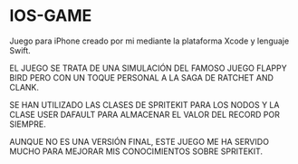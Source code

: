 # IOS-GAME
Juego para iPhone creado por mi mediante la plataforma Xcode y lenguaje Swift.

EL JUEGO SE TRATA DE UNA SIMULACIÓN DEL FAMOSO JUEGO FLAPPY BIRD PERO CON UN TOQUE PERSONAL A LA SAGA DE RATCHET AND CLANK.

SE HAN UTILIZADO LAS CLASES DE SPRITEKIT PARA LOS NODOS Y LA CLASE USER DAFAULT PARA ALMACENAR EL VALOR DEL RECORD POR SIEMPRE.

AUNQUE NO ES UNA VERSIÓN FINAL, ESTE JUEGO ME HA SERVIDO MUCHO PARA MEJORAR MIS CONOCIMIENTOS SOBRE SPRITEKIT.
